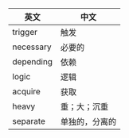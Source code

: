 | 英文| 中文|  
|-|-|
|trigger    | 触发  |
|necessary | 必要的 |
|depending |依赖    |
|logic    |逻辑|
|acquire| 获取|
|heavy|重；大；沉重|
|separate| 单独的，分离的|
